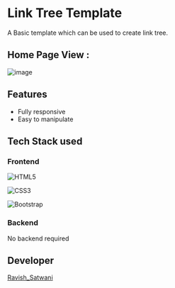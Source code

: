 # Link Tree Template

A Basic template which can be used to create link tree.

##  Home Page View :

![image](https://user-images.githubusercontent.com/84343005/185448886-4f8a24af-4a04-4556-957b-6eb8faaeac8c.png)


## Features
- Fully responsive
- Easy to manipulate

## Tech Stack used

### Frontend


![HTML5](https://img.shields.io/badge/html5-%23E34F26.svg?style=for-the-badge&logo=html5&logoColor=white)

![CSS3](https://img.shields.io/badge/css3%20-%231572B6.svg?&style=for-the-badge&logo=css3&logoColor=white)

![Bootstrap](https://img.shields.io/badge/Bootstrap-563D7C?style=for-the-badge&logo=bootstrap&logoColor=white)


### Backend

No backend required
  
## Developer

[Ravish_Satwani](https://github.com/ravish036)
